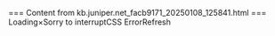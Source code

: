 === Content from kb.juniper.net_facb9171_20250108_125841.html ===
Loading×Sorry to interruptCSS ErrorRefresh
